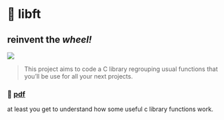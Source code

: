 # 🧰 libft

## reinvent the _**wheel!**_

![](https://badge42.herokuapp.com/api/project/youkim/Libft)

>  This project aims to code a C library regrouping usual functions that you’ll
be use for all your next projects.

### 📄 [pdf](https://cdn.intra.42.fr/pdf/pdf/35902/en.subject.pdf)

at least you get to understand how some useful c library functions work.
